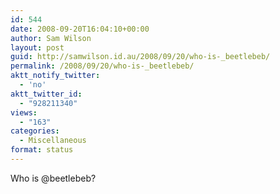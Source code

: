 ```yaml
---
id: 544
date: 2008-09-20T16:04:10+00:00
author: Sam Wilson
layout: post
guid: http://samwilson.id.au/2008/09/20/who-is-_beetlebeb/
permalink: /2008/09/20/who-is-_beetlebeb/
aktt_notify_twitter:
  - 'no'
aktt_twitter_id:
  - "928211340"
views:
  - "163"
categories:
  - Miscellaneous
format: status
---
```

Who is @beetlebeb?